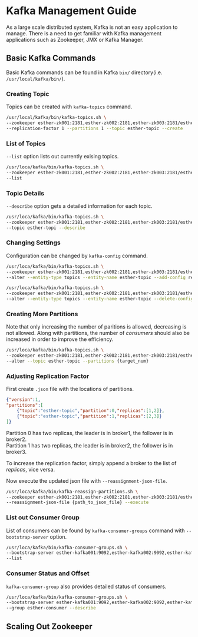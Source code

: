 # Kafka Management Guide
As a large scale distributed system, Kafka is not an easy application to manage. There is a need to get familiar with Kafka management applications such as Zookeeper, JMX or Kafka Manager.
  
## Basic Kafka Commands
Basic Kafka commands can be found in Kafka `bin/` directory(i.e. `/usr/local/kafka/bin/`).
  
### Creating Topic
Topics can be created with `kafka-topics` command.  
```sh
/usr/local/kafka/bin/kafka-topics.sh \
--zookeeper esther-zk001:2181,esther-zk002:2181,esther-zk003:2181/esther-kafka \
--replication-factor 1 --partitions 1 --topic esther-topic --create
```
  
### List of Topics
`--list` option lists out currently exising topics.  
```sh
/usr/loca/kafka/bin/kafka-topics.sh \
--zookeeper esther-zk001:2181,esther-zk002:2181,esther-zk003:2181/esther-kafka \
--list
```
  
### Topic Details
`--describe` option gets a detailed information for each topic.  
```sh
/usr/loca/kafka/bin/kafka-topics.sh \
--zookeeper esther-zk001:2181,esther-zk002:2181,esther-zk003:2181/esther-kafka \
--topic esther-topi --describe
```
  
### Changing Settings
Configuration can be changed by `kafka-config` command.  
```sh
/usr/loca/kafka/bin/kafka-topics.sh \
--zookeeper esther-zk001:2181,esther-zk002:2181,esther-zk003:2181/esther-kafka \
--alter --entity-type topics --entity-name esther-topic --add-config retention.ms=3600000
```  
```sh
/usr/loca/kafka/bin/kafka-topics.sh \
--zookeeper esther-zk001:2181,esther-zk002:2181,esther-zk003:2181/esther-kafka \
--alter --entity-type topics --entity-name esther-topic --delete-config retention.ms=3600000
```
  
### Creating More Partitions 
Note that only increasing the number of paritions is allowed, decreasing is not allowed. Along with partitions, the number of *consumers* should also be increased in order to improve the efficiency.  
```sh
/usr/loca/kafka/bin/kafka-topics.sh \
--zookeeper esther-zk001:2181,esther-zk002:2181,esther-zk003:2181/esther-kafka \
--alter --topic esther-topic --partitions {target_num}
```
  
### Adjusting Replication Factor
First create `.json` file with the locations of partitions.  
```json
{"version":1,
"partitions":[
    {"topic":"esther-topic","partition":0,"replicas":[1,2]},
    {"topic":"esther-topic","partition":1,"replicas":[2,3]}
]}
```  
Partition 0 has two replicas, the leader is in broker1, the follower is in broker2.  
Partition 1 has two replicas, the leader is in broker2, the follower is in broker3.
  
To increase the replication factor, simply append a broker to the list of *replicas*, vice versa.
  
Now execute the updated json file with `--reassignment-json-file`.  
```sh
/usr/loca/kafka/bin/kafka-reassign-partitions.sh \
--zookeeper esther-zk001:2181,esther-zk002:2181,esther-zk003:2181/esther-kafka \
--reassignment-json-file {path_to_json_file} --execute
```
  
### List out Consumer Group
List of consumers can be found by `kafka-consumer-groups` command with `--bootstrap-server` option.  
```sh
/usr/loca/kafka/bin/kafka-consumer-groups.sh \
--bootstrap-server esther-kafka001:9092,esther-kafka002:9092,esther-kafka003:9092 \
--list
```
  
### Consumer Status and Offset
`kafka-consumer-group` also provides detailed status of consumers.  
```sh
/usr/loca/kafka/bin/kafka-consumer-groups.sh \
--bootstrap-server esther-kafka001:9092,esther-kafka002:9092,esther-kafka003:9092 \
--group esther-consumer --describe
```
  
## Scaling Out Zookeeper
